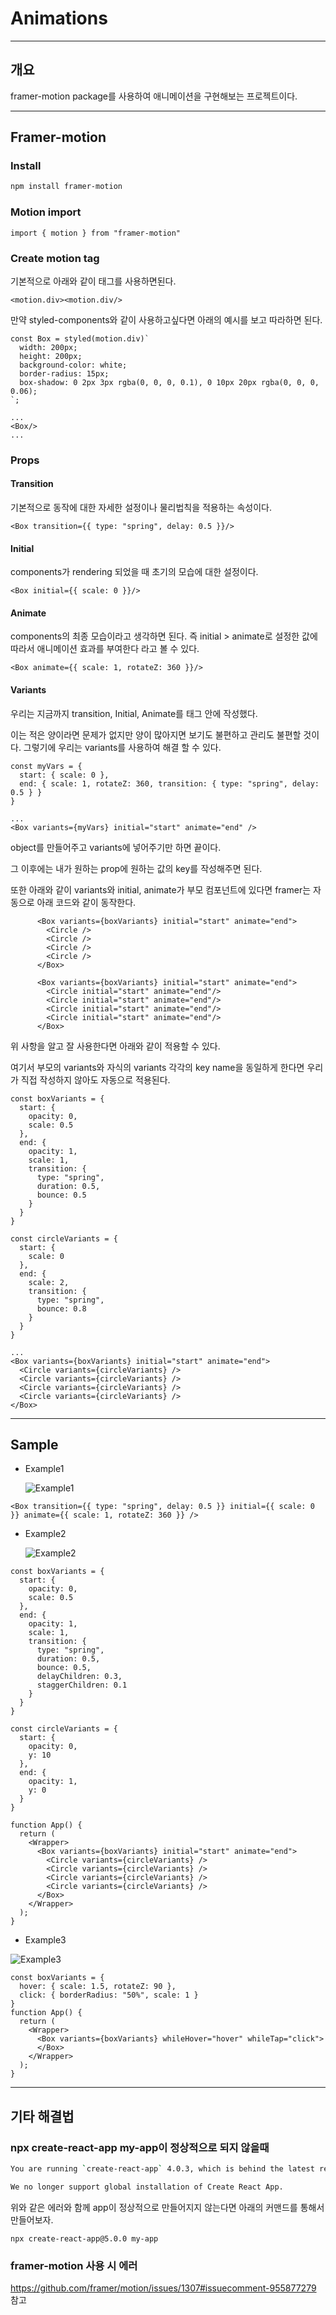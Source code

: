 # Animations

------

## 개요

framer-motion package를 사용하여 애니메이션을 구현해보는 프로젝트이다.



------

## Framer-motion

### Install

```bash
npm install framer-motion
```

### Motion import

```tsx
import { motion } from "framer-motion"
```

### Create motion tag

기본적으로 아래와 같이 태그를 사용하면된다.

```tsx
<motion.div><motion.div/>
```

만약 styled-components와 같이 사용하고싶다면 아래의 예시를 보고 따라하면 된다.

```tsx
const Box = styled(motion.div)`
  width: 200px;
  height: 200px;
  background-color: white;
  border-radius: 15px;
  box-shadow: 0 2px 3px rgba(0, 0, 0, 0.1), 0 10px 20px rgba(0, 0, 0, 0.06);
`;

...
<Box/>
...
```

### Props

#### Transition

기본적으로 동작에 대한 자세한 설정이나 물리법칙을 적용하는 속성이다.

```tsx
<Box transition={{ type: "spring", delay: 0.5 }}/>
```



#### Initial

components가 rendering 되었을 때 초기의 모습에 대한 설정이다.

```tsx
<Box initial={{ scale: 0 }}/>
```



#### Animate

components의 최종 모습이라고 생각하면 된다. 즉 initial > animate로 설정한 값에 따라서 애니메이션 효과를 부여한다 라고 볼 수 있다.

```tsx
<Box animate={{ scale: 1, rotateZ: 360 }}/>
```



#### Variants

우리는 지금까지 transition, Initial, Animate를 태그 안에 작성했다.

이는 적은 양이라면 문제가 없지만 양이 많아지면 보기도 불편하고 관리도 불편할 것이다. 그렇기에 우리는 variants를 사용하여 해결 할 수 있다.

```tsx
const myVars = {
  start: { scale: 0 },
  end: { scale: 1, rotateZ: 360, transition: { type: "spring", delay: 0.5 } }
}

...
<Box variants={myVars} initial="start" animate="end" />
```

object를 만들어주고 variants에 넣어주기만 하면 끝이다.

그 이후에는 내가 원하는 prop에 원하는 값의 key를 작성해주면 된다.



또한 아래와 같이 variants와 initial, animate가 부모 컴포넌트에 있다면 framer는 자동으로 아래 코드와 같이 동작한다.

```tsx
      <Box variants={boxVariants} initial="start" animate="end">
        <Circle />
        <Circle />
        <Circle />
        <Circle />
      </Box>
      
      <Box variants={boxVariants} initial="start" animate="end">
        <Circle initial="start" animate="end"/>
        <Circle initial="start" animate="end"/>
        <Circle initial="start" animate="end"/>
        <Circle initial="start" animate="end"/>
      </Box>
```

위 사항을 알고 잘 사용한다면 아래와 같이 적용할 수 있다.

여기서 부모의 variants와 자식의 variants 각각의 key name을 동일하게 한다면 우리가 직접 작성하지 않아도 자동으로 적용된다.

```tsx
const boxVariants = {
  start: {
    opacity: 0,
    scale: 0.5
  },
  end: {
    opacity: 1,
    scale: 1,
    transition: {
      type: "spring",
      duration: 0.5,
      bounce: 0.5
    }
  }
}

const circleVariants = {
  start: {
    scale: 0
  },
  end: {
    scale: 2,
    transition: {
      type: "spring",
      bounce: 0.8
    }
  }
}

...
<Box variants={boxVariants} initial="start" animate="end">
  <Circle variants={circleVariants} />
  <Circle variants={circleVariants} />
  <Circle variants={circleVariants} />
  <Circle variants={circleVariants} />
</Box>
```



------

## Sample

- Example1

  ![Example1](https://user-images.githubusercontent.com/29428714/146386253-f4d1d9b2-791e-4d2e-b9db-9ae94a27b920.gif)

```tsx
<Box transition={{ type: "spring", delay: 0.5 }} initial={{ scale: 0 }} animate={{ scale: 1, rotateZ: 360 }} />
```

- Example2

  ![Example2](https://user-images.githubusercontent.com/29428714/146386280-7f760aa9-38a1-4daa-9614-21b726264f73.gif)

```tsx
const boxVariants = {
  start: {
    opacity: 0,
    scale: 0.5
  },
  end: {
    opacity: 1,
    scale: 1,
    transition: {
      type: "spring",
      duration: 0.5,
      bounce: 0.5,
      delayChildren: 0.3,
      staggerChildren: 0.1
    }
  }
}

const circleVariants = {
  start: {
    opacity: 0,
    y: 10
  },
  end: {
    opacity: 1,
    y: 0
  }
}

function App() {
  return (
    <Wrapper>
      <Box variants={boxVariants} initial="start" animate="end">
        <Circle variants={circleVariants} />
        <Circle variants={circleVariants} />
        <Circle variants={circleVariants} />
        <Circle variants={circleVariants} />
      </Box>
    </Wrapper>
  );
}
```

- Example3

![Example3](https://user-images.githubusercontent.com/29428714/146576414-64a9ad76-ccc1-43e8-a583-99c24c9ca5a3.gif)

```tsx
const boxVariants = {
  hover: { scale: 1.5, rotateZ: 90 },
  click: { borderRadius: "50%", scale: 1 }
}
function App() {
  return (
    <Wrapper>
      <Box variants={boxVariants} whileHover="hover" whileTap="click">
      </Box>
    </Wrapper>
  );
}
```



------

## 기타 해결법

### npx create-react-app my-app이 정상적으로 되지 않을때

```bash
You are running `create-react-app` 4.0.3, which is behind the latest release (5.0.0).

We no longer support global installation of Create React App.
```

위와 같은 에러와 함께 app이 정상적으로 만들어지지 않는다면 아래의 커맨드를 통해서 만들어보자.

```
npx create-react-app@5.0.0 my-app
```

### framer-motion 사용 시 에러

https://github.com/framer/motion/issues/1307#issuecomment-955877279 참고
